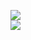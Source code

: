 [![](https://img.shields.io/badge/Made%20With-Github%20Spray-lightgrey.svg?style=for-the-badge&logo=github)](https://github.com/Annihil/github-spray#27146)  
[![](https://i.imgur.com/2DrTn0Z.gif)](https://github.com/Annihil/github-spray)